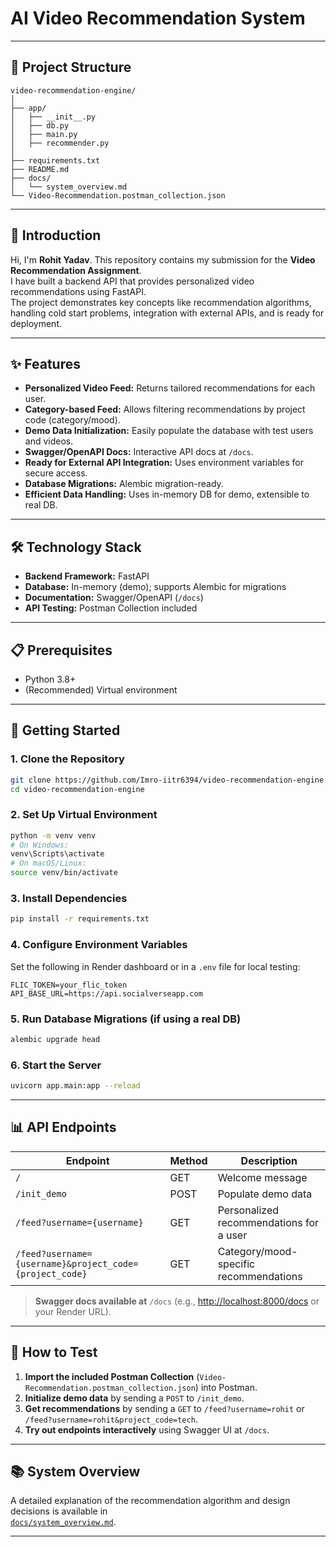 # AI Video Recommendation System

---

## 📁 Project Structure

```
video-recommendation-engine/
│
├── app/
│   ├── __init__.py
│   ├── db.py
│   ├── main.py
│   ├── recommender.py
│
├── requirements.txt
├── README.md
├── docs/
│   └── system_overview.md
└── Video-Recommendation.postman_collection.json
```

---

## 👋 Introduction

Hi, I'm **Rohit Yadav**. This repository contains my submission for the **Video Recommendation Assignment**.  
I have built a backend API that provides personalized video recommendations using FastAPI.  
The project demonstrates key concepts like recommendation algorithms, handling cold start problems, integration with external APIs, and is ready for deployment.

---

## ✨ Features

- **Personalized Video Feed:** Returns tailored recommendations for each user.
- **Category-based Feed:** Allows filtering recommendations by project code (category/mood).
- **Demo Data Initialization:** Easily populate the database with test users and videos.
- **Swagger/OpenAPI Docs:** Interactive API docs at `/docs`.
- **Ready for External API Integration:** Uses environment variables for secure access.
- **Database Migrations:** Alembic migration-ready.
- **Efficient Data Handling:** Uses in-memory DB for demo, extensible to real DB.

---

## 🛠️ Technology Stack

- **Backend Framework:** FastAPI
- **Database:** In-memory (demo); supports Alembic for migrations
- **Documentation:** Swagger/OpenAPI (`/docs`)
- **API Testing:** Postman Collection included

---

## 📋 Prerequisites

- Python 3.8+
- (Recommended) Virtual environment

---

## 🚀 Getting Started

### 1. **Clone the Repository**

```bash
git clone https://github.com/Imro-iitr6394/video-recommendation-engine.git
cd video-recommendation-engine
```

### 2. **Set Up Virtual Environment**

```bash
python -m venv venv
# On Windows:
venv\Scripts\activate
# On macOS/Linux:
source venv/bin/activate
```

### 3. **Install Dependencies**

```bash
pip install -r requirements.txt
```

### 4. **Configure Environment Variables**

Set the following in Render dashboard or in a `.env` file for local testing:

```
FLIC_TOKEN=your_flic_token
API_BASE_URL=https://api.socialverseapp.com
```

### 5. **Run Database Migrations** (if using a real DB)

```bash
alembic upgrade head
```

### 6. **Start the Server**

```bash
uvicorn app.main:app --reload
```

---

## 📊 API Endpoints

| Endpoint                                           | Method | Description                                   |
|----------------------------------------------------|--------|-----------------------------------------------|
| `/`                                                | GET    | Welcome message                               |
| `/init_demo`                                       | POST   | Populate demo data                            |
| `/feed?username={username}`                        | GET    | Personalized recommendations for a user       |
| `/feed?username={username}&project_code={project_code}` | GET | Category/mood-specific recommendations        |

> **Swagger docs available at** `/docs` (e.g., [http://localhost:8000/docs](http://localhost:8000/docs) or your Render URL).

---

## 🧪 How to Test

1. **Import the included Postman Collection** (`Video-Recommendation.postman_collection.json`) into Postman.
2. **Initialize demo data** by sending a `POST` to `/init_demo`.
3. **Get recommendations** by sending a `GET` to `/feed?username=rohit` or `/feed?username=rohit&project_code=tech`.
4. **Try out endpoints interactively** using Swagger UI at `/docs`.

---

## 📚 System Overview

A detailed explanation of the recommendation algorithm and design decisions is available in  
[`docs/system_overview.md`](docs/system_overview.md).

---


